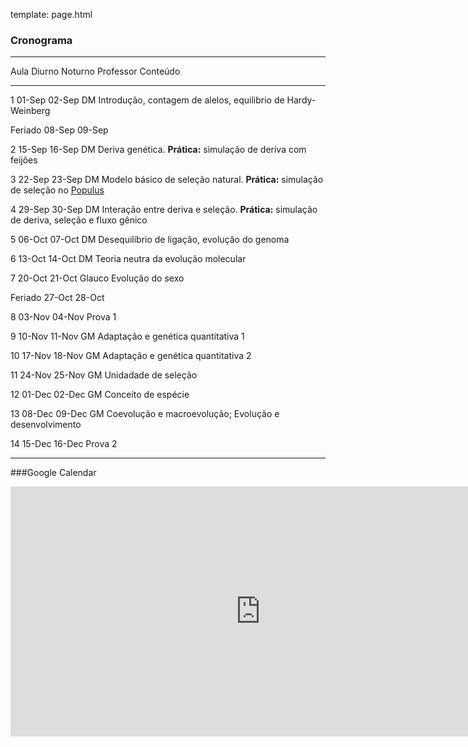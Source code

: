 template: page.html

### Cronograma

----------------------------------------------------------------------------------------------------------
  Aula       Diurno     Noturno     Professor    Conteúdo
--------    --------   ---------   -----------   ---------------------------------------------------------
1            01-Sep     02-Sep     DM             Introdução, contagem de alelos, equilibrio de Hardy-Weinberg

Feriado      08-Sep     09-Sep

2            15-Sep     16-Sep     DM             Deriva genética.
                                                   __Prática:__ simulação de deriva com feijões

3            22-Sep     23-Sep     DM             Modelo básico de seleção natural.
                                                   __Prática:__ simulação de seleção no [Populus](http://www.cbs.umn.edu/research/resources/populus)

4            29-Sep     30-Sep     DM             Interação entre deriva e seleção.
                                                   __Prática:__ simulação de deriva, seleção e fluxo gênico

5            06-Oct     07-Oct     DM             Desequilíbrio de ligação, evolução do genoma

6            13-Oct     14-Oct     DM             Teoria neutra da evolução molecular

7            20-Oct     21-Oct     Glauco         Evolução do sexo

Feriado      27-Oct     28-Oct

8            03-Nov     04-Nov                    Prova 1

9            10-Nov     11-Nov     GM             Adaptação e genética quantitativa 1

10           17-Nov     18-Nov     GM             Adaptação e genética quantitativa  2

11           24-Nov     25-Nov     GM             Unidadade de seleção

12           01-Dec     02-Dec     GM             Conceito de espécie

13           08-Dec     09-Dec     GM             Coevolução e macroevolução;
                                                     Evolução e desenvolvimento

14           15-Dec     16-Dec                      Prova 2

----------------------------------------------------------------------------------------------------------

<script>
    $(function () {
        $('tbody tr:nth-child(2)').addClass('feriado');
        $('tbody tr:nth-child(9)').addClass('feriado');
        $('tbody tr:nth-child(10)').addClass('prova');
        $('tbody tr:nth-child(16)').addClass('prova');
    });
</script>

###Google Calendar

 <iframe src="https://www.google.com/calendar/embed?title=Bio%20208%20-%20Processos%20Evolutivos&amp;showPrint=0&amp;showTz=0&amp;mode=AGENDA&amp;height=400&amp;wkst=1&amp;bgcolor=%23FFFFFF&amp;src=5agq4u67jo7nl24noqiavmsd6c%40group.calendar.google.com&amp;color=%23875509&amp;src=d3jivrjfvrkbbgejeo3skh6a9o%40group.calendar.google.com&amp;color=%23B1440E&amp;ctz=America%2FSao_Paulo" style=" border-width:0 " width="800" height="400" frameborder="0" scrolling="no"></iframe>
